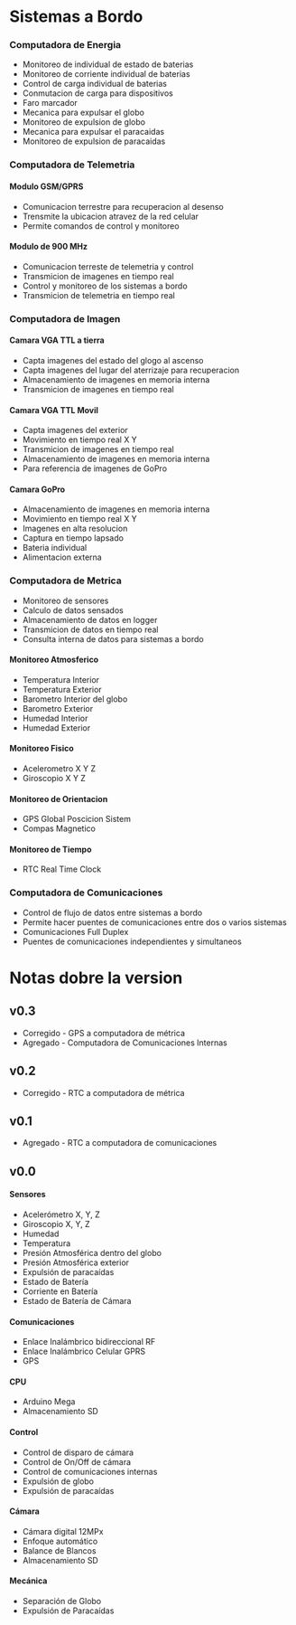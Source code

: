 # Sistemas a Bordo

### Computadora de Energia
* Monitoreo de individual de estado de baterias
* Monitoreo de corriente individual de baterias
* Control de carga individual de baterias
* Conmutacion de carga para dispositivos
* Faro marcador
* Mecanica para expulsar el globo
* Monitoreo de expulsion de globo
* Mecanica para expulsar el paracaidas
* Monitoreo de expulsion de paracaidas

### Computadora de Telemetria

#### Modulo GSM/GPRS
* Comunicacion terrestre para recuperacion al desenso
* Trensmite la ubicacion atravez de la red celular
* Permite comandos de control y monitoreo

#### Modulo de 900 MHz
* Comunicacion terreste de telemetria y control
* Transmicion de imagenes en tiempo real
* Control y monitoreo de los sistemas a bordo
* Transmicion de telemetria en tiempo real

### Computadora de Imagen

#### Camara VGA TTL a tierra
* Capta imagenes del estado del glogo al ascenso
* Capta imagenes del lugar del aterrizaje para recuperacion
* Almacenamiento de imagenes en memoria interna
* Transmicion de imagenes en tiempo real

#### Camara VGA TTL Movil
* Capta imagenes del exterior
* Movimiento en tiempo real X Y
* Transmicion de imagenes en tiempo real
* Almacenamiento de imagenes en memoria interna
* Para referencia de imagenes de GoPro

#### Camara GoPro
* Almacenamiento de imagenes en memoria interna
* Movimiento en tiempo real X Y
* Imagenes en alta resolucion
* Captura en tiempo lapsado
* Bateria individual 
* Alimentacion externa

### Computadora de Metrica
* Monitoreo de sensores
* Calculo de datos sensados
* Almacenamiento de datos en logger
* Transmicion de datos en tiempo real
* Consulta interna de datos para sistemas a bordo

#### Monitoreo Atmosferico
* Temperatura Interior
* Temperatura Exterior
* Barometro Interior del globo
* Barometro Exterior
* Humedad Interior
* Humedad Exterior

#### Monitoreo Fisico
* Acelerometro X Y Z
* Giroscopio X Y Z

#### Monitoreo de Orientacion
* GPS Global Poscicion Sistem
* Compas Magnetico

#### Monitoreo de Tiempo
* RTC Real Time Clock

### Computadora de Comunicaciones
* Control de flujo de datos entre sistemas a bordo
* Permite hacer puentes de comunicaciones entre dos o varios sistemas
* Comunicaciones Full Duplex
* Puentes de comunicaciones independientes y simultaneos

# Notas dobre la version

## v0.3
* Corregido - GPS a computadora de métrica
* Agregado - Computadora de Comunicaciones Internas

## v0.2
* Corregido - RTC a computadora de métrica

## v0.1
* Agregado - RTC a computadora de comunicaciones

## v0.0
#### Sensores
* Acelerómetro X, Y, Z
* Giroscopio X, Y, Z
* Humedad
* Temperatura
* Presión Atmosférica dentro del globo
* Presión Atmosférica exterior
* Expulsión de paracaídas
* Estado de Batería
* Corriente en Batería
* Estado de Batería de Cámara

#### Comunicaciones
* Enlace Inalámbrico bidireccional RF
* Enlace Inalámbrico Celular GPRS
* GPS

#### CPU
* Arduino Mega
* Almacenamiento SD

#### Control
* Control de disparo de cámara
* Control de On/Off de cámara
* Control de comunicaciones internas
* Expulsión de globo
* Expulsión de paracaídas

#### Cámara
* Cámara digital 12MPx
* Enfoque automático
* Balance de Blancos
* Almacenamiento SD

#### Mecánica
* Separación de Globo
* Expulsión de Paracaídas
